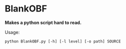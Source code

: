# BlankOBF
**Makes a python script hard to read.**

Usage:
```batch
python BlankOBF.py [-h] [-l level] [-o path] SOURCE
```
